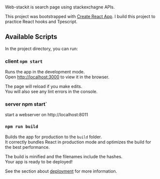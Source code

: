 Web-stackit is search page using stackexchagne APIs.

This project was bootstrapped with [Create React App](https://github.com/facebook/create-react-app).
I build this project to practice React hooks and Tpescript.

## Available Scripts

In the project directory, you can run:

### client `npm start`

Runs the app in the development mode.<br>
Open [http://localhost:3000](http://localhost:3000) to view it in the browser.

The page will reload if you make edits.<br>
You will also see any lint errors in the console.

### server npm start`

start a webserver on http://localhost:8011

### `npm run build`

Builds the app for production to the `build` folder.<br>
It correctly bundles React in production mode and optimizes the build for the best performance.

The build is minified and the filenames include the hashes.<br>
Your app is ready to be deployed!

See the section about [deployment](https://facebook.github.io/create-react-app/docs/deployment) for more information.

